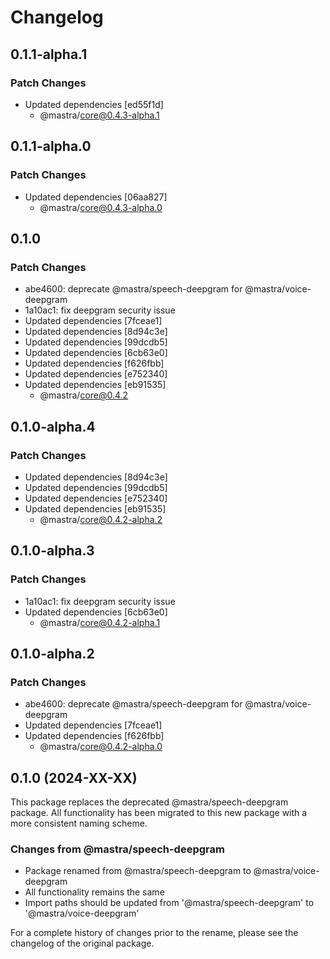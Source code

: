 # Changelog

## 0.1.1-alpha.1

### Patch Changes

- Updated dependencies [ed55f1d]
  - @mastra/core@0.4.3-alpha.1

## 0.1.1-alpha.0

### Patch Changes

- Updated dependencies [06aa827]
  - @mastra/core@0.4.3-alpha.0

## 0.1.0

### Patch Changes

- abe4600: deprecate @mastra/speech-deepgram for @mastra/voice-deepgram
- 1a10ac1: fix deepgram security issue
- Updated dependencies [7fceae1]
- Updated dependencies [8d94c3e]
- Updated dependencies [99dcdb5]
- Updated dependencies [6cb63e0]
- Updated dependencies [f626fbb]
- Updated dependencies [e752340]
- Updated dependencies [eb91535]
  - @mastra/core@0.4.2

## 0.1.0-alpha.4

### Patch Changes

- Updated dependencies [8d94c3e]
- Updated dependencies [99dcdb5]
- Updated dependencies [e752340]
- Updated dependencies [eb91535]
  - @mastra/core@0.4.2-alpha.2

## 0.1.0-alpha.3

### Patch Changes

- 1a10ac1: fix deepgram security issue
- Updated dependencies [6cb63e0]
  - @mastra/core@0.4.2-alpha.1

## 0.1.0-alpha.2

### Patch Changes

- abe4600: deprecate @mastra/speech-deepgram for @mastra/voice-deepgram
- Updated dependencies [7fceae1]
- Updated dependencies [f626fbb]
  - @mastra/core@0.4.2-alpha.0

## 0.1.0 (2024-XX-XX)

This package replaces the deprecated @mastra/speech-deepgram package. All functionality has been migrated to this new package with a more consistent naming scheme.

### Changes from @mastra/speech-deepgram

- Package renamed from @mastra/speech-deepgram to @mastra/voice-deepgram
- All functionality remains the same
- Import paths should be updated from '@mastra/speech-deepgram' to '@mastra/voice-deepgram'

For a complete history of changes prior to the rename, please see the changelog of the original package.
